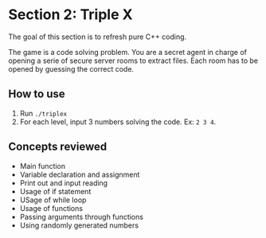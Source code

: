 # Section 2: Triple X

The goal of this section is to refresh pure C++ coding.  

The game is a code solving problem. You are a secret agent in charge of opening a serie of secure server rooms to extract files. Each room has to be opened by guessing the correct code.

## How to use

1. Run `./triplex`
2. For each level, input 3 numbers solving the code. Ex: `2 3 4`.

## Concepts reviewed

- Main function
- Variable declaration and assignment
- Print out and input reading
- Usage of if statement
- USage of while loop
- Usage of functions
- Passing arguments through functions
- Using randomly generated numbers